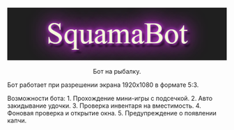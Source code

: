 <p align="center">
 <img width="600px" src="/images/squama.png" alt="qr"/>
</p>
<p align="center">
 Бот на рыбалку.
</p>
<p align="left">
 Бот работает при разрешении экрана 1920x1080 в формате 5:3.
</p>
Возможности бота:
 1. Прохождение мини-игры с подсечкой.
 2. Авто закидывание удочки.
 3. Проверка инвентаря на вместимость.
 4. Фоновая проверка и открытие окна.
 5. Предупреждение о появлении капчи.
